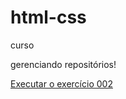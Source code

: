 # html-css
 curso

 gerenciando repositórios!

<a href="https://juanbarross.github.io/html-css/exercicios/ex002/index.html"> Executar o exercício 002</a>
                   